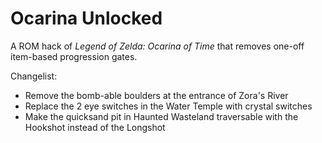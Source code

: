 # Ocarina Unlocked
A ROM hack of *Legend of Zelda: Ocarina of Time* that removes one-off item-based progression gates.

Changelist:
- Remove the bomb-able boulders at the entrance of Zora's River
- Replace the 2 eye switches in the Water Temple with crystal switches
- Make the quicksand pit in Haunted Wasteland traversable with the Hookshot instead of the Longshot